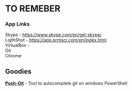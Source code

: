 # TO REMEBER

### App Links

Skype - https://www.skype.com/en/get-skype/  
LigthShot - https://app.prntscr.com/en/index.html  
VirtualBox -   
Git  
Chrome  

## Goodies

[**Posh-Git**](http://dahlbyk.github.io/posh-git/) - Tool to autocomplete git on windows PowerShell
